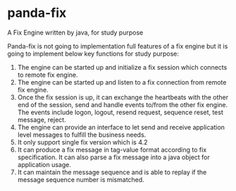 # panda-fix
A Fix Engine written by java, for study purpose

Panda-fix is not going to implementation full features of a fix engine but it is going to implement below key functions
for study purpose:

1. The engine can be started up and initialize a fix session which connects to remote fix engine.
2. The engine can be started up and listen to a fix connection from remote fix engine.
3. Once the fix session is up, it can exchange the heartbeats with the other end of the session, send and handle events
to/from the other fix engine. The events include logon, logout, resend request, sequence reset, test message, reject.
4. The engine can provide an interface to let send and receive application level messages to fulfill the business needs.
5. It only support single fix version which is 4.2
6. It can produce a fix message in tag-value format according to fix specification. It can also parse a fix message into
a java object for application usage.
7. It can maintain the message sequence and is able to replay if the message sequence number is mismatched.